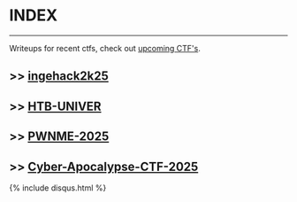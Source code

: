 # INDEX
---

Writeups for recent ctfs,  check out [upcoming CTF's](https://ctftime.org/event/list/upcoming).




## >> [ingehack2k25](./ingehack2k25/README)
## >> [HTB-UNIVER](./HTB-CTF/README)
## >> [PWNME-2025](./pwnme2025/README)
## >> [Cyber-Apocalypse-CTF-2025](./apocalypse-htb/README)






{% include disqus.html %}


